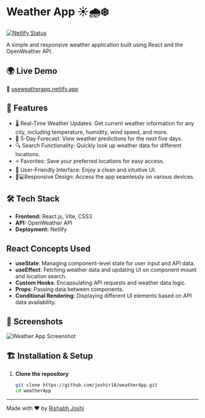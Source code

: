 # Weather App ☀️🌧️❄️

[![Netlify Status](https://api.netlify.com/api/v1/badges/7a2f8b3c-88db-4a8b-b622-3c0b95e44633/deploy-status)](https://app.netlify.com/sites/useweatherapp/deploys)

A simple and responsive weather application built using React and the OpenWeather API.

## 🌍 Live Demo

🔗 [useweatherapp.netlify.app](https://useweatherapp.netlify.app/)

## 🚀 Features  
- 🌡️ Real-Time Weather Updates: Get current weather information for any city, including temperature, humidity, wind speed, and more.
- 📅 5-Day Forecast: View weather predictions for the next five days.
- 🔍 Search Functionality: Quickly look up weather data for different locations. 
- ⭐ Favorites: Save your preferred locations for easy access.  
- 🎨 User-Friendly Interface: Enjoy a clean and intuitive UI.
- 📱💻Responsive Design: Access the app seamlessly on various devices.


## 🛠️ Tech Stack
- **Frontend:** React.js, Vite, CSS3
- **API:** OpenWeather API
- **Deployment:** Netlify

## React Concepts Used
- **useState**: Managing component-level state for user input and API data.
- **useEffect**: Fetching weather data and updating UI on component mount and location search.
- **Custom Hooks**: Encapsulating API requests and weather data logic.
- **Props**: Passing data between components.
- **Conditional Rendering**: Displaying different UI elements based on API data availability.

## 📸 Screenshots

![Weather App Screenshot](https://github.com/user-attachments/assets/bd5e5699-de9b-4234-bc43-74f08802db2b)


## 🏗️ Installation & Setup

1. **Clone the repository**
   ```bash
   git clone https://github.com/joshir16/weatherApp.git
   cd weatherApp
   ```

----------

Made with ❤️ by [Rishabh Joshi](https://github.com/joshir16)
